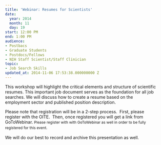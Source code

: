 ```yaml
---
title: 'Webinar: Resumes for Scientists'
date:
  year: 2014
  month: 11
  day: 19
start: 12:00 PM
end: 1:00 PM
audience:
- Postbacs
- Graduate Students
- Postdocs/Fellows
- NIH Staff Scientist/Staff Clinician
topic:
- Job Search Skills
updated_at: 2014-11-06 17:53:38.000000000 Z
---
```

This workshop will highlight the critical elements and structure of
scientific resumes. This important job document serves as the foundation
for all job searches. We will discuss how to create a resume based on
the employment sector and published position description.

Please note that registration will be in a 2-step process.  First,
please register with the OITE.  Then, once registered you will get a
link from GoToWebinar. <span style="font-size: 12px; line-height:
17.8329830169678px;">Please register with with GoToWebinar as well in
order to be fully registered for this event.</span>

We will do our best to record and archive this presentation as well.

 
